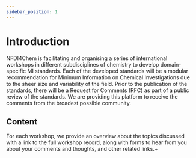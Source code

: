 ```yaml
---
sidebar_position: 1
---
```


# Introduction

NFDI4Chem is facilitating and organising a series of international workshops in different subdisciplines of chemistry to develop domain-specific MI standards. Each of the developed standards will be a modular recommendation for Minimum Information on Chemical Investigations due to the sheer size and variability of the field. Prior to the publication of the standards, there will be a Request for Comments (RFC) as part of a public review of the standards. We are providing this platform to receive the comments from the broadest possible community.


## Content

For each workshop, we provide an overview about the topics discussed with a link to the full workshop record, along with forms to hear from you about your comments and thoughts, and other related links.+